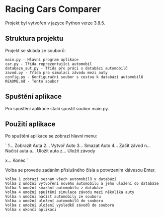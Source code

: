 # Racing Cars Comparer

Projekt byl vytvořen v jazyce Python verze 3.8.5.

## Struktura projektu

Projekt se skládá ze souborů:

    main.py - Hlavní program aplikace
    car.py - Třída reprezentující automobil
    databaze_aut.py - Třída pro práci s databází automobilů
    zavod.py - Třída pro simulaci závodu mezi auty
    config.py - Konfigurační soubor s cestou k databázi automobilů
    README.md - Tento soubor

## Spuštění aplikace

Pro spuštění aplikace stačí spustit soubor main.py.

## Použití aplikace

Po spuštění aplikace se zobrazí hlavní menu:

`
1... Zobrazit Auta
2... Vytvoř Auto
3... Smazat Auto
4... Začít závod
n... Načíst auta
a... Uložit auta
z... Uložit závody

x... Konec
`

Volba se provede zadáním příslušného čísla a potvrzením klávesou Enter.

    Volba 1 zobrazí seznam všech automobilů v databázi
    Volba 2 umožní vytvoření nového automobilu a jeho uložení do databáze
    Volba 3 umožní smazání automobilu z databáze
    Volba 4 umožní spuštění simulace závodu mezi několika auty
    Volba n umožní načíst automobily ze souboru
    Volba a umožní uložení automobilů do souboru
    Volba z umožní uložení výsledků závodů do souboru
    Volba x ukončí aplikaci